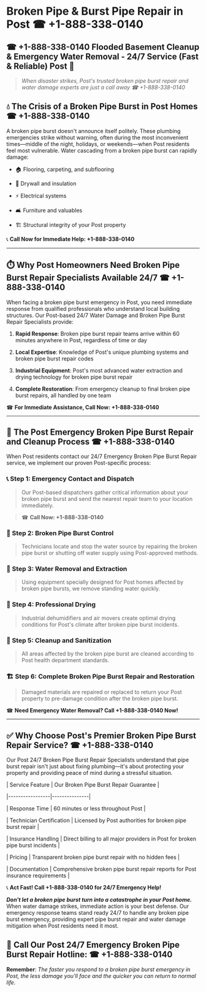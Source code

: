 # Broken Pipe & Burst Pipe Repair in Post ☎ +1-888-338-0140  
## ☎ +1-888-338-0140 Flooded Basement Cleanup & Emergency Water Removal - 24/7 Service (Fast & Reliable) Post 🚨  

> *When disaster strikes, Post's trusted broken pipe burst repair and water damage experts are just a call away ☎ +1-888-338-0140*  

## 💧 The Crisis of a Broken Pipe Burst in Post Homes ☎ +1-888-338-0140  

A broken pipe burst doesn't announce itself politely. These plumbing emergencies strike without warning, often during the most inconvenient times—middle of the night, holidays, or weekends—when Post residents feel most vulnerable. Water cascading from a broken pipe burst can rapidly damage:  

* 🏠 Flooring, carpeting, and subflooring  
* 🧱 Drywall and insulation  
* ⚡ Electrical systems  
* 🛋️ Furniture and valuables  
* 🏗️ Structural integrity of your Post property  

📞 **Call Now for Immediate Help: +1-888-338-0140**  

---  

## ⏱️ Why Post Homeowners Need Broken Pipe Burst Repair Specialists Available 24/7 ☎ +1-888-338-0140  

When facing a broken pipe burst emergency in Post, you need immediate response from qualified professionals who understand local building structures. Our Post-based 24/7 Water Damage and Broken Pipe Burst Repair Specialists provide:  

1. **Rapid Response**: Broken pipe burst repair teams arrive within 60 minutes anywhere in Post, regardless of time or day  
2. **Local Expertise**: Knowledge of Post's unique plumbing systems and broken pipe burst repair codes  
3. **Industrial Equipment**: Post's most advanced water extraction and drying technology for broken pipe burst repair  
4. **Complete Restoration**: From emergency cleanup to final broken pipe burst repairs, all handled by one team  

☎ **For Immediate Assistance, Call Now: +1-888-338-0140**  

---  

## 🔧 The Post Emergency Broken Pipe Burst Repair and Cleanup Process ☎ +1-888-338-0140  

When Post residents contact our 24/7 Emergency Broken Pipe Burst Repair service, we implement our proven Post-specific process:  

### 📞 Step 1: Emergency Contact and Dispatch  
> Our Post-based dispatchers gather critical information about your broken pipe burst and send the nearest repair team to your location immediately.  
> ☎ **Call Now: +1-888-338-0140**  

### 🚿 Step 2: Broken Pipe Burst Control  
> Technicians locate and stop the water source by repairing the broken pipe burst or shutting off water supply using Post-approved methods.  

### 🌊 Step 3: Water Removal and Extraction  
> Using equipment specially designed for Post homes affected by broken pipe bursts, we remove standing water quickly.  

### 💨 Step 4: Professional Drying  
> Industrial dehumidifiers and air movers create optimal drying conditions for Post's climate after broken pipe burst incidents.  

### 🧼 Step 5: Cleanup and Sanitization  
> All areas affected by the broken pipe burst are cleaned according to Post health department standards.  

### 🏗️ Step 6: Complete Broken Pipe Burst Repair and Restoration  
> Damaged materials are repaired or replaced to return your Post property to pre-damage condition after the broken pipe burst.  

☎ **Need Emergency Water Removal? Call +1-888-338-0140 Now!**  

---  

## ✅ Why Choose Post's Premier Broken Pipe Burst Repair Service? ☎ +1-888-338-0140  

Our Post 24/7 Broken Pipe Burst Repair Specialists understand that pipe burst repair isn't just about fixing plumbing—it's about protecting your property and providing peace of mind during a stressful situation.  

| Service Feature | Our Broken Pipe Burst Repair Guarantee |  
|-----------------|---------------|  
| Response Time | 60 minutes or less throughout Post |  
| Technician Certification | Licensed by Post authorities for broken pipe burst repair |  
| Insurance Handling | Direct billing to all major providers in Post for broken pipe burst incidents |  
| Pricing | Transparent broken pipe burst repair with no hidden fees |  
| Documentation | Comprehensive broken pipe burst repair reports for Post insurance requirements |  

📞 **Act Fast! Call +1-888-338-0140 for 24/7 Emergency Help!**  

***Don't let a broken pipe burst turn into a catastrophe in your Post home.*** When water damage strikes, immediate action is your best defense. Our emergency response teams stand ready 24/7 to handle any broken pipe burst emergency, providing expert pipe burst repair and water damage mitigation when Post residents need it most.  

## 📱 Call Our Post 24/7 Emergency Broken Pipe Burst Repair Hotline: ☎ +1-888-338-0140  

**Remember**: *The faster you respond to a broken pipe burst emergency in Post, the less damage you'll face and the quicker you can return to normal life.*